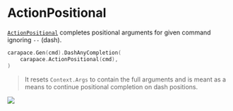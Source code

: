 # ActionPositional

[`ActionPositional`] completes positional arguments for given command ignoring `--` (dash).

```go
carapace.Gen(cmd).DashAnyCompletion(
	carapace.ActionPositional(cmd),
)
```

> It resets `Context.Args` to contain the full arguments and is meant as a means to continue positional completion on dash positions.

![](./actionPositional.cast)

[`ActionPositional`]:https://pkg.go.dev/github.com/carapace-sh/carapace#ActionPositional
